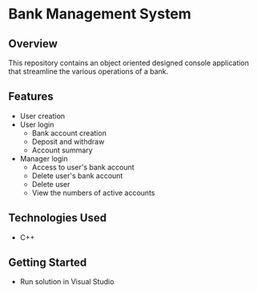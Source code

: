 # Bank Management System

## Overview
This repository contains an object oriented designed console application that streamline the various operations of a bank. 

## Features
- User creation
- User login
  - Bank account creation
  - Deposit and withdraw
  - Account summary
- Manager login
  - Access to user's bank account
  - Delete user's bank account
  - Delete user
  - View the numbers of active accounts 

## Technologies Used
- C++ 

## Getting Started
- Run solution in Visual Studio
